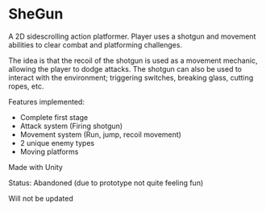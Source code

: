 # SheGun

A 2D sidescrolling action platformer. Player uses a shotgun and movement abilities to clear combat and platforming challenges.

The idea is that the recoil of the shotgun is used as a movement mechanic, allowing the player to dodge attacks.
The shotgun can also be used to interact with the environment; triggering switches, breaking glass, cutting ropes, etc.

Features implemented:

- Complete first stage
- Attack system (Firing shotgun)
- Movement system (Run, jump, recoil movement)
- 2 unique enemy types
- Moving platforms

Made with Unity

Status: Abandoned (due to prototype not quite feeling fun)

Will not be updated
